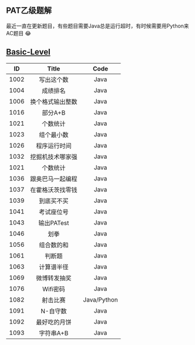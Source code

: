 ## PAT乙级题解
  最近一直在更新题目，有些题目需要Java总是运行超时，有时候需要用Python来AC题目 😂
## [Basic-Level](https://pintia.cn/problem-sets/994805260223102976/problems/type/7)

|ID|Title|Code|
|:-:|:-:|:-:|
|1002|写出这个数|Java|
|1004|成绩排名|Java|
|1006|换个格式输出整数|Java|
|1016|部分A+B|Java|
|1021|个数统计|Java|
|1023|组个最小数|Java|
|1026|程序运行时间|Java|
|1032|挖掘机技术哪家强|Java|
|1021|个数统计|Java|
|1036|跟奥巴马一起编程|Java|
|1037|在霍格沃茨找零钱|Java|
|1039|到底买不买|Java|
|1041|考试座位号|Java|
|1043|输出PATest|Java|
|1046|划拳|Java|
|1056|组合数的和|Java|
|1061|判断题|Java|
|1063|计算谱半径|Java|
|1069|微博转发抽奖|Java|
|1076|Wifi密码|Java|
|1082|射击比赛|Java/Python|
|1091|N-自守数|Java|
|1092|最好吃的月饼|Java|
|1093|字符串A+B|Java|

